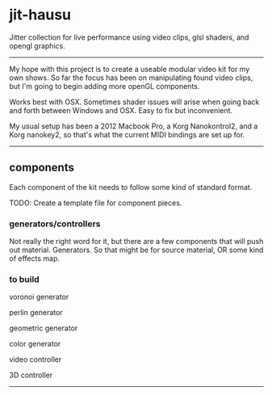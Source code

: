 # jit-hausu
Jitter collection for live performance using video clips, glsl shaders, and opengl graphics.

---

My hope with this project is to create a useable modular video kit for my own shows. So far the focus has been on manipulating found video clips, but I'm going to begin adding more openGL components.

Works best with OSX. Sometimes shader issues will arise when going back and forth between Windows and OSX. Easy to fix but inconvenient.

My usual setup has been a 2012 Macbook Pro, a Korg Nanokontrol2, and a Korg nanokey2, so that's what the current MIDI bindings are set up for.

---

## components

Each component of the kit needs to follow some kind of standard format.

TODO: Create a template file for component pieces.

### generators/controllers

Not really the right word for it, but there are a few components that will push out material. Generators.
So that might be for source material, OR some kind of effects map.

### to build

voronoi generator

perlin generator

geometric generator

color generator

video controller

3D controller

---
